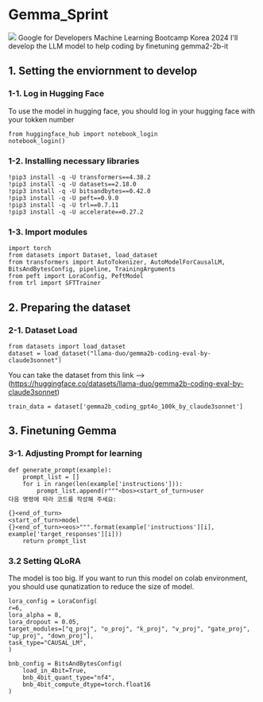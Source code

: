# Gemma_Sprint
<img src="https://img.shields.io/badge/Google-4285F4?style=for-the-badge&logo=Google&logoColor=white">
Google for Developers Machine Learning Bootcamp Korea 2024
I'll develop the LLM model to help coding by finetuning gemma2-2b-it

## 1. Setting the enviornment to develop
### 1-1. Log in Hugging Face
To use the model in hugging face, you should log in your hugging face with your tokken number
```
from huggingface_hub import notebook_login
notebook_login()
```

### 1-2. Installing necessary libraries
```
!pip3 install -q -U transformers==4.38.2
!pip3 install -q -U datasets==2.18.0
!pip3 install -q -U bitsandbytes==0.42.0
!pip3 install -q -U peft==0.9.0
!pip3 install -q -U trl==0.7.11
!pip3 install -q -U accelerate==0.27.2
```

### 1-3. Import modules
```
import torch
from datasets import Dataset, load_dataset
from transformers import AutoTokenizer, AutoModelForCausalLM, BitsAndBytesConfig, pipeline, TrainingArguments
from peft import LoraConfig, PeftModel
from trl import SFTTrainer
```

## 2. Preparing the dataset
### 2-1. Dataset Load
```
from datasets import load_dataset
dataset = load_dataset("llama-duo/gemma2b-coding-eval-by-claude3sonnet")
```
You can take the dataset from this link --> (https://huggingface.co/datasets/llama-duo/gemma2b-coding-eval-by-claude3sonnet)

```
train_data = dataset['gemma2b_coding_gpt4o_100k_by_claude3sonnet']
```

## 3. Finetuning Gemma
### 3-1. Adjusting Prompt for learning
```
def generate_prompt(example):
    prompt_list = []
    for i in range(len(example['instructions'])):
        prompt_list.append(r"""<bos><start_of_turn>user
다음 명령에 따라 코드를 작성해 주세요:

{}<end_of_turn>
<start_of_turn>model
{}<end_of_turn><eos>""".format(example['instructions'][i], example['target_responses'][i]))
    return prompt_list
```

### 3.2 Setting QLoRA
The model is too big. 
If you want to run this model on colab environment, you should use qunatization to reduce the size of model.

    lora_config = LoraConfig(
    r=6,
    lora_alpha = 8,
    lora_dropout = 0.05,
    target_modules=["q_proj", "o_proj", "k_proj", "v_proj", "gate_proj", "up_proj", "down_proj"],
    task_type="CAUSAL_LM",
    )

    bnb_config = BitsAndBytesConfig(
        load_in_4bit=True,
        bnb_4bit_quant_type="nf4",
        bnb_4bit_compute_dtype=torch.float16
    )
